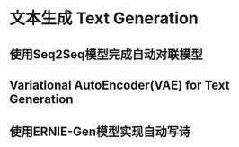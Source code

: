 # 文本生成 Text Generation

## 使用Seq2Seq模型完成自动对联模型

## Variational AutoEncoder(VAE) for Text Generation

## 使用ERNIE-Gen模型实现自动写诗
